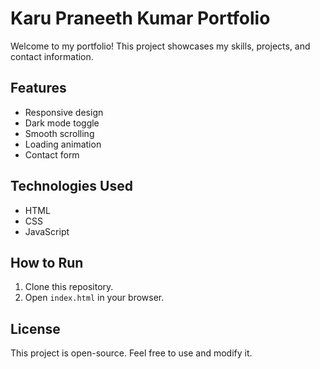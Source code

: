# Karu Praneeth Kumar Portfolio

Welcome to my portfolio! This project showcases my skills, projects, and contact information.

## Features
- Responsive design
- Dark mode toggle
- Smooth scrolling
- Loading animation
- Contact form

## Technologies Used
- HTML
- CSS
- JavaScript

## How to Run
1. Clone this repository.
2. Open `index.html` in your browser.

## License
This project is open-source. Feel free to use and modify it.